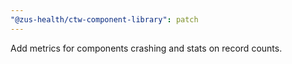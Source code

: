 ```yaml
---
"@zus-health/ctw-component-library": patch
---
```


Add metrics for components crashing and stats on record counts.
